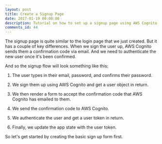 ```yaml
---
layout: post
title: Create a Signup Page
date: 2017-01-19 00:00:00
description: Tutorial on how to set up a signup page using AWS Cognito in your React.js app.
comments_id: 44
---
```


The signup page is quite similar to the login page that we just created. But it has a couple of key differences. When we sign the user up, AWS Cognito sends them a confirmation code via email. And we need to authenticate the new user once it's been confirmed.

And so the signup flow will look something like this:

1. The user types in their email, password, and confirms their password.

2. We sign them up using AWS Cognito and get a user object in return.

3. We then render a form to accept the confirmation code that AWS Cognito has emailed to them.

4. We send the confirmation code to AWS Cognito.

5. We authenticate the user and get a user token in return.

6. Finally, we update the app state with the user token.

So let's get started by creating the basic sign up form first.
